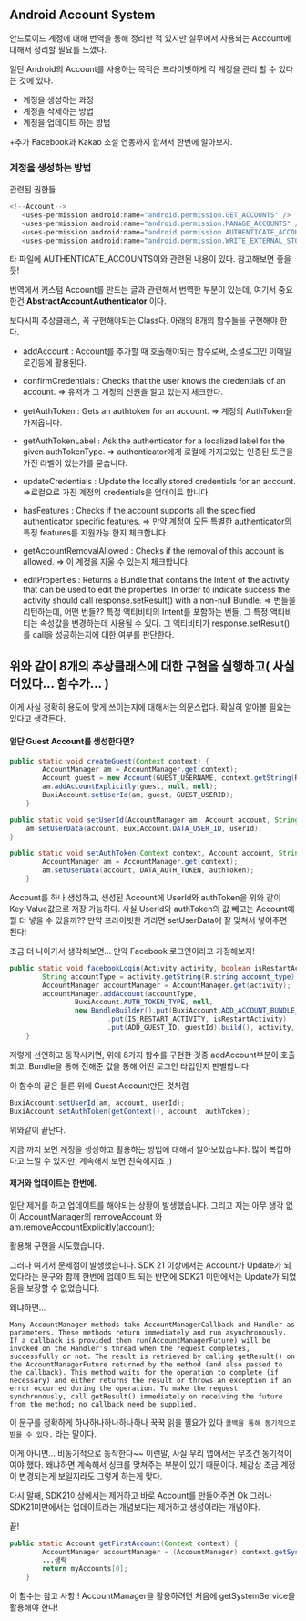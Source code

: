 ## Android Account System

안드로이드 계정에 대해 번역을 통해 정리한 적 있지만 실무에서 사용되는 Account에 대해서 정리할 필요를 느꼈다.

일단 Android의 Account를 사용하는 목적은 프라이빗하게 각 계정을 관리 할 수 있다는 것에 있다.

 - 계정을 생성하는 과정
 - 계정을 삭제하는 방법
 - 계정을 업데이트 하는 방법

 +추가 Facebook과 Kakao 소셜 연동까지 합쳐서 한번에 알아보자.

 ### 계정을 생성하는 방법

 관련된 권한들
 ```java
 <!--Account-->
    <uses-permission android:name="android.permission.GET_ACCOUNTS" />
    <uses-permission android:name="android.permission.MANAGE_ACCOUNTS" />
    <uses-permission android:name="android.permission.AUTHENTICATE_ACCOUNTS" />
    <uses-permission android:name="android.permission.WRITE_EXTERNAL_STORAGE" />
 ```

타 파일에 AUTHENTICATE_ACCOUNTS이와 관련된 내용이 있다.
참고해보면 좋을 듯!

번역에서 커스텀 Account를 만드는 글과 관련해서 번역한 부분이 있는데, 여기서 중요한건
**AbstractAccountAuthenticator** 이다.

보다시피 추상클래스, 꼭 구현해야되는 Class다.
아래의 8개의 함수들을 구현해야 한다.
 - addAccount : Account를 추가할 때 호출해야되는 함수로써, 소셜로그인 이메일로긴등에 활용된다.

 - confirmCredentials : Checks that the user knows the credentials of an account.
 => 유저가 그 계정의 신원을 알고 있는지 체크한다.

 - getAuthToken :  Gets an authtoken for an account.
 => 계정의 AuthToken을 가져옵니다.
 - getAuthTokenLabel : Ask the authenticator for a localized label for the given authTokenType.
 => authenticator에게 로컬에 가지고있는 인증된 토큰을 가진 라벨이 있는가를 묻습니다.
 - updateCredentials : Update the locally stored credentials for an account.
 =>로컬으로 가진 계정의 credentials을 업데이트 합니다.
 - hasFeatures : Checks if the account supports all the specified authenticator specific features.
 => 만약 계정이 모든 특별한 authenticator의 특정 features를 지원가능 한지 체크합니다.
 - getAccountRemovalAllowed : Checks if the removal of this account is allowed.
 => 이 계정을 지울 수 있는지 체크합니다.
 - editProperties :  Returns a Bundle that contains the Intent of the activity that can be used to edit the properties. In order to indicate success the activity should call response.setResult() with a non-null Bundle.
 => 번들을 리턴하는데, 어떤 번들?? 특정 액티비티의 Intent를 포함하는 번들, 그 특정 액티비티는  속성값을 변경하는데 사용될 수 있다. 그 액티비티가 response.setResult()를 call을 성공하는지에 대한 여부를 판단한다.

 위와 같이 8개의 추상클래스에 대한 구현을 실행하고( 사실 더있다... 함수가... )
-------

이게 사실 정확히 용도에 맞게 쓰이는지에 대해서는 의문스럽다. 확실히 알아볼 필요는 있다고 생각든다.

#### 일단 Guest Account를 생성한다면?

```java
public static void createGuest(Context context) {
        AccountManager am = AccountManager.get(context);
        Account guest = new Account(GUEST_USERNAME, context.getString(R.string.account_type));
        am.addAccountExplicitly(guest, null, null);
        BuxiAccount.setUserId(am, guest, GUEST_USERID);
    }

public static void setUserId(AccountManager am, Account account, String userId) {
    am.setUserData(account, BuxiAccount.DATA_USER_ID, userId);
}

public static void setAuthToken(Context context, Account account, String authToken) {
        AccountManager am = AccountManager.get(context);
        am.setUserData(account, DATA_AUTH_TOKEN, authToken);
    }
```

Account를 하나 생성하고, 생성된 Account에 UserId와 authToken을 위와 같이 Key-Value값으로 저장 가능하다. 사실 UserId와 authToken의 값 빼고는 Account에 뭘 더 넣을 수 있을까?? 만약 프라이빗한 거라면 setUserData에 잘 맞쳐서 넣어주면 된다!

조금 더 나아가서 생각해보면... 만약 Facebook 로그인이라고 가정해보자!

```java
public static void facebookLogin(Activity activity, boolean isRestartActivity, String guestId, AccountManagerCallback<Bundle> callback) {
        String accountType = activity.getString(R.string.account_type);
        AccountManager accountManager = AccountManager.get(activity);
        accountManager.addAccount(accountType,
                BuxiAccount.AUTH_TOKEN_TYPE, null,
                new BundleBuilder().put(BuxiAccount.ADD_ACCOUNT_BUNDLE_LOGIN_TYPE, LOGIN_FACEBOOK)
                        .put(IS_RESTART_ACTIVITY, isRestartActivity)
                        .put(ADD_GUEST_ID, guestId).build(), activity, callback, null);
    }
```
저렇게 선언하고 동작시키면, 위에 8가지 함수를 구현한 것중 addAccount부분이 호출되고, Bundle을 통해 전해준 값을 통해 어떤 로그인 타입인지 판별합니다.

이 함수의 끝은 물론 위에 Guest Account만든 것처럼
```java
BuxiAccount.setUserId(am, account, userId);
BuxiAccount.setAuthToken(getContext(), account, authToken);
```

위와같이 끝난다.

 지금 까지 보면 계정을 생성하고 활용하는 방법에 대해서 알아보았습니다.
 많이 복잡하다고 느낄 수 있지만, 계속해서 보면 친숙해지죠 ;)

#### 제거와 업데이트는 한번에.

일단 제거를 하고 업데이트를 해야되는 상황이 발생했습니다.
그리고 저는 아무 생각 없이 AccountManager의 removeAccount 와                                     am.removeAccountExplicitly(account);

활용해 구현을 시도했습니다.

그러나 여기서 문제점이 발생했습니다. SDK 21 이상에서는 Account가 Update가 되었다라는 문구와 함께 한번에 업데이트 되는 반면에 SDK21 미만에서는 Update가 되었음을 보장할 수 없었습니다.

왜냐하면...

```
Many AccountManager methods take AccountManagerCallback and Handler as parameters. These methods return immediately and run asynchronously. If a callback is provided then run(AccountManagerFuture) will be invoked on the Handler's thread when the request completes, successfully or not. The result is retrieved by calling getResult() on the AccountManagerFuture returned by the method (and also passed to the callback). This method waits for the operation to complete (if necessary) and either returns the result or throws an exception if an error occurred during the operation. To make the request synchronously, call getResult() immediately on receiving the future from the method; no callback need be supplied.
```
 이 문구를 정확하게 하나하나하나하나하나 꾹꾹 읽을 필요가 있다
`콜백을 통해 동기적으로 받을 수 있다.` 라는 말이다.

이게 아니면... 비동기적으로 동작한다~~ 이런말, 사실 우리 앱에서는 무조건 동기적이여야 했다. 왜냐하면 계속해서 싱크를 맞쳐주는 부분이 있기 때문이다. 체감상 조금 계정이 변경되는게 보일지라도 그렇게 하는게 맞다.

다시 말해, SDK21이상에서는 제거하고 바로 Account를 만들어주면 Ok
그러나 SDK21미만에서는 업데이트라는 개념보다는 제거하고 생성이라는 개념이다.

끝!

```java
public static Account getFirstAccount(Context context) {
        AccountManager accountManager = (AccountManager) context.getSystemService(Context.ACCOUNT_SERVICE);
        ...생략
        return myAccounts[0];
    }
```
이 함수는 참고 사항!! AccountManager을 활용하려면 처음에 getSystemService을 활용해야 한다!
